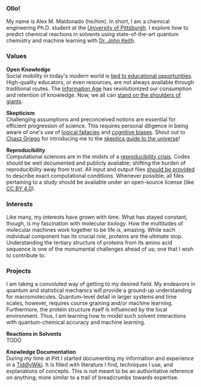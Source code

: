 ### Ollo!

My name is Alex M. Maldonado (he/him).
In short, I am a chemical engineering Ph.D. student at the [University of Pittsburgh](https://www.pitt.edu/).
I explore how to predict chemical reactions in solvents using state-of-the-art quantum chemistry and machine learning with [Dr. John Keith](http://www.klic.pitt.edu/).

### Values

**Open Knowledge**\
Social mobility in today's modern world is [tied to educational opportunities](https://en.wikipedia.org/wiki/Social_mobility#Influence_of_intelligence_and_education).
High-quality educators, or even resources, are not always available through traditional routes.
The [Information Age](https://en.wikipedia.org/wiki/Information_Age) has revolutionized our consumption and retention of knowledge.
Now, we all can [stand on the shoulders of giants](https://en.wikipedia.org/wiki/Standing_on_the_shoulders_of_giants).

**Skepticism**\
Challenging assumptions and preconceived notions are essential for efficient progression of science.
This requires personal diligence in being aware of one's use of [logical fallacies](https://en.wikipedia.org/wiki/List_of_fallacies) and [cognitive biases](https://en.wikipedia.org/wiki/List_of_cognitive_biases).
Shout out to [Chasz Griego](https://twitter.com/ChaszGriego) for introducing me to the [skeptics guide to the universe](https://www.theskepticsguide.org/)!

**Reproducibility**\
Computational sciences are in the midsts of a [reproducibility crisis](https://www.chemistryworld.com/news/chemistrys-reproducibility-crisis-that-youve-probably-never-heard-of/4011693.article).
Codes should be well documented and publicly available; shifting the burden of reproducibility away from trust.
All input and output files [should be provided](https://pubs.acs.org/doi/full/10.1021/acs.chemmater.7b00799) to describe exact computational conditions.
Whenever possible, all files pertaining to a study should be available under an open-source license (like [CC BY 4.0](https://creativecommons.org/licenses/by/4.0/)).

### Interests

Like many, my interests have grown with time.
What has stayed constant, though, is my fascination with molecular biology.
How the multitudes of molecular machines work together to be life is, amazing.
While each individual component has its crucial role, proteins are the ultimate stop.
Understanding the tertiary structure of proteins from its amino acid sequence is one of the monumental challenges ahead of us; one that I wish to contribute to.

### Projects

I am taking a convoluted way of getting to my desired field.
My endeavors in quantum and statistical mechanics will provide a ground-up understanding for macromolecules.
Quantum-level detail in larger systems and time scales, however, requires course graining and/or machine learning.
Furthermore, the protein structure itself is influenced by the local environment.
Thus, I am learning how to model such solvent interactions with quantum-chemical accuracy and machine learning.

**Reactions in Solvents**\
TODO

**Knowledge Documentation**\
During my time at Pitt I started documenting my information and experience in a [TiddlyWiki](https://aalexmmaldonado.com/html/projects/breadcrumbs.html).
It is filled with literature I find, techniques I use, and explanations of concepts.
This is not meant to be an authoritative reference on anything; more similar to a trail of breadcrumbs towards expertise.

<!--
**aalexmmaldonado/aalexmmaldonado** is a ✨ _special_ ✨ repository because its `README.md` (this file) appears on your GitHub profile.

Here are some ideas to get you started:

- 🔭 I’m currently working on ...
- 🌱 I’m currently learning ...
- 👯 I’m looking to collaborate on ...
- 🤔 I’m looking for help with ...
- 💬 Ask me about ...
- 📫 How to reach me: ...
- 😄 Pronouns: ...
- ⚡ Fun fact: ...
-->
